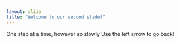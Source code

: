 ```yaml
---
layout: slide
title: "Welcome to our second slide!"
---
```

One step at a time, however so slowly
Use the left arrow to go back!
